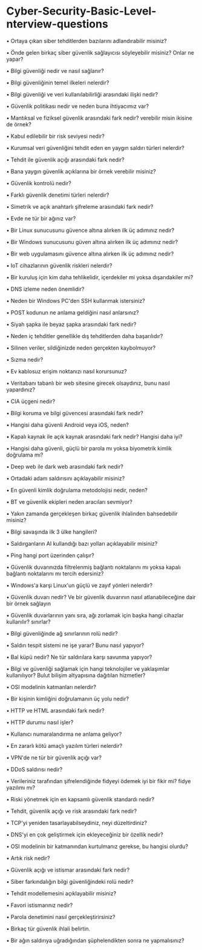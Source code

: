 # Cyber-Security-Basic-Level-nterview-questions 

• Ortaya çıkan siber tehditlerden bazılarını adlandırabilir misiniz?

• Önde gelen birkaç siber güvenlik sağlayıcısı söyleyebilir misiniz? Onlar ne yapar?

• Bilgi güvenliği nedir ve nasıl sağlanır?

• Bilgi güvenliğinin temel ilkeleri nelerdir?

• Bilgi güvenliği ve veri kullanılabilirliği arasındaki ilişki nedir?

• Güvenlik politikası nedir ve neden buna ihtiyacımız var?

• Mantıksal ve fiziksel güvenlik arasındaki fark nedir? verebilir misin ikisine de örnek?

• Kabul edilebilir bir risk seviyesi nedir?

• Kurumsal veri güvenliğini tehdit eden en yaygın saldırı türleri nelerdir?

• Tehdit ile güvenlik açığı arasındaki fark nedir?

• Bana yaygın güvenlik açıklarına bir örnek verebilir misiniz?

• Güvenlik kontrolü nedir?

• Farklı güvenlik denetimi türleri nelerdir?

• Simetrik ve açık anahtarlı şifreleme arasındaki fark nedir?

• Evde ne tür bir ağınız var?

• Bir Linux sunucusunu güvence altına alırken ilk üç adımınız nedir?

• Bir Windows sunucusunu güven altına alırken ilk üç adımınız nedir?

• Bir web uygulamasını güvence altına alırken ilk üç adımınız nedir?

• IoT cihazlarının güvenlik riskleri nelerdir?

• Bir kuruluş için kim daha tehlikelidir, içerdekiler mi yoksa dışarıdakiler mi?

• DNS izleme neden önemlidir?

• Neden bir Windows PC'den SSH kullanmak istersiniz?

• POST kodunun ne anlama geldiğini nasıl anlarsınız?

• Siyah şapka ile beyaz şapka arasındaki fark nedir?

• Neden iç tehditler genellikle dış tehditlerden daha başarılıdır?

• Silinen veriler, sildiğinizde neden gerçekten kaybolmuyor?

• Sızma nedir?

• Ev kablosuz erişim noktanızı nasıl korursunuz?

• Veritabanı tabanlı bir web sitesine girecek olsaydınız, bunu nasıl yapardınız?

• CIA üçgeni nedir?

• Bilgi koruma ve bilgi güvencesi arasındaki fark nedir?

• Hangisi daha güvenli Android veya iOS, neden?

• Kapalı kaynak ile açık kaynak arasındaki fark nedir? Hangisi daha iyi?

• Hangisi daha güvenli, güçlü bir parola mı yoksa biyometrik kimlik doğrulama mı?

• Deep web ile dark web arasındaki fark nedir?

• Ortadaki adam saldırısını açıklayabilir misiniz?

• En güvenli kimlik doğrulama metodolojisi nedir, neden?

• BT ve güvenlik ekipleri neden aracıları sevmiyor?

• Yakın zamanda gerçekleşen birkaç güvenlik ihlalinden bahsedebilir misiniz?

• Bilgi savaşında ilk 3 ülke hangileri?

• Saldırganların AI kullandığı bazı yolları açıklayabilir misiniz?

• Ping hangi port üzerinden çalışır?

• Güvenlik duvarınızda filtrelenmiş bağlantı noktalarını mı yoksa kapalı bağlantı noktalarını mı tercih edersiniz?

• Windows'a karşı Linux'un güçlü ve zayıf yönleri nelerdir?

• Güvenlik duvarı nedir? Ve bir güvenlik duvarının nasıl atlanabileceğine dair bir örnek sağlayın

• Güvenlik duvarlarının yanı sıra, ağı zorlamak için başka hangi cihazlar kullanılır? sınırlar?

• Bilgi güvenliğinde ağ sınırlarının rolü nedir?

• Saldırı tespit sistemi ne işe yarar? Bunu nasıl yapıyor?

• Bal küpü nedir? Ne tür saldırılara karşı savunma yapıyor?

• Bilgi ve güvenliği sağlamak için hangi teknolojiler ve yaklaşımlar kullanılıyor? Bulut bilişim altyapısına dağıtılan hizmetler?

• OSI modelinin katmanları nelerdir?

• Bir kişinin kimliğini doğrulamanın üç yolu nedir?

• HTTP ve HTML arasındaki fark nedir?

• HTTP durumu nasıl işler?

• Kullanıcı numaralandırma ne anlama geliyor?

• En zararlı kötü amaçlı yazılım türleri nelerdir?

• VPN'de ne tür bir güvenlik açığı var?

• DDoS saldırısı nedir?

• Verileriniz tarafından şifrelendiğinde fidyeyi ödemek iyi bir fikir mi? fidye yazılımı mı?

• Riski yönetmek için en kapsamlı güvenlik standardı nedir?

• Tehdit, güvenlik açığı ve risk arasındaki fark nedir?

• TCP'yi yeniden tasarlayabilseydiniz, neyi düzeltirdiniz?

• DNS'yi en çok geliştirmek için ekleyeceğiniz bir özellik nedir?

• OSI modelinin bir katmanından kurtulmanız gerekse, bu hangisi olurdu?

• Artık risk nedir?

• Güvenlik açığı ve istismar arasındaki fark nedir?

• Siber farkındalığın bilgi güvenliğindeki rolü nedir?

• Tehdit modellemesini açıklayabilir misiniz?

• Favori istismarınız nedir?

• Parola denetimini nasıl gerçekleştirirsiniz?

• Birkaç tür güvenlik ihlali belirtin.

• Bir ağın saldırıya uğradığından şüphelendikten sonra ne yapmalısınız?
